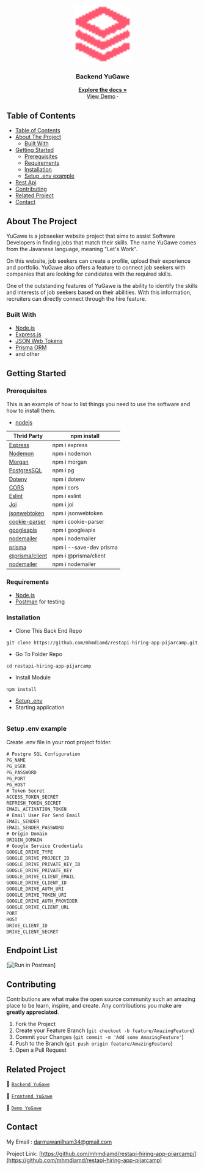 <br />
<p align="center">
<div align="center">
<img height="150" src="./documentation/logo.png" alt="YuGawe" border="0"/>
</div>
  <h3 align="center">Backend YuGawe</h3>
  <p align="center">
    <a href="https://github.com/mhmdiamd/restapi-hiring-app-pijarcamp"><strong>Explore the docs »</strong></a>
    <br />
    <a href="https://restapi-hiring-app-pijarcamp-production.up.railway.app/api/v1/">View Demo</a>
    ·
  </p>
</p>

<!-- TABLE OF CONTENTS -->

## Table of Contents

- [Table of Contents](#table-of-contents)
- [About The Project](#about-the-project)
  - [Built With](#built-with)
- [Getting Started](#getting-started)
  - [Prerequisites](#prerequisites)
  - [Requirements](#requirements)
  - [Installation](#installation)
  - [Setup .env example](#setup-env-example)
- [Rest Api](#rest-api)
- [Contributing](#contributing)
- [Related Project](#related-project)
- [Contact](#contact)

<!-- ABOUT THE PROJECT -->

## About The Project

YuGawe is a jobseeker website project that aims to assist Software Developers in finding jobs that match their skills. The name YuGawe comes from the Javanese language, meaning "Let's Work".

On this website, job seekers can create a profile, upload their experience and portfolio. YuGawe also offers a feature to connect job seekers with companies that are looking for candidates with the required skills.

One of the outstanding features of YuGawe is the ability to identify the skills and interests of job seekers based on their abilities. With this information, recruiters can directly connect through the hire feature.

### Built With

- [Node.js](https://nodejs.org/en/)
- [Express.js](https://expressjs.com/)
- [JSON Web Tokens](https://jwt.io/)
- [Prisma ORM](https://prisma.io/)
- and other


<!-- GETTING STARTED -->

## Getting Started

### Prerequisites

This is an example of how to list things you need to use the software and how to install them.

- [nodejs](https://nodejs.org/en/download/)


| Thrid Party     | npm install         |
| --------------- | ------------------- |
| [Express]       | npm i express       |
| [Nodemon]       | npm i nodemon       |
| [Morgan]        | npm i morgan        |
| [PostgresSQL]   | npm i pg            |
| [Dotenv]        | npm i dotenv        |
| [CORS]          | npm i cors          |
| [Eslint]        | npm i eslint        |
| [Joi]           | npm i joi           |
| [jsonwebtoken]  | npm i jsonwebtoken  |
| [cookie-parser] | npm i cookie-parser |
| [googleapis]    | npm i googleapis    |
| [nodemailer]    | npm i nodemailer    |
| [prisma]        | npm i --save-dev prisma    |
| [@prisma/client]        | npm i @prisma/client   |
| [nodemailer]    | npm i nodemailer    |

[express]: http://expressjs.com
[nodemon]: https://www.npmjs.com/package/nodemon
[morgan]: https://www.npmjs.com/package/morgan
[postgressql]: https://node-postgres.com
[dotenv]: https://www.npmjs.com/package/dotenv
[cors]: https://www.npmjs.com/package/cos
[eslint]: https://eslint.org/
[joi]: https://www.npmjs.com/package/joi
[jsonwebtoken]: https://www.npmjs.com/package/jsonwebtoken
[cookie-parser]: https://www.npmjs.com/package/cookie-parser
[googleapis]: https://www.npmjs.com/package/cookie-parser
[nodemailer]: https://www.npmjs.com/package/cookie-parser
[prisma]: https://www.npmjs.com/package/prisma
[@prisma/client]: https://www.npmjs.com/@prisma/client

### Requirements

- [Node.js](https://nodejs.org/en/)
- [Postman](https://www.getpostman.com/) for testing

### Installation

- Clone This Back End Repo

```
git clone https://github.com/mhmdiamd/restapi-hiring-app-pijarcamp.git
```

- Go To Folder Repo

```
cd restapi-hiring-app-pijarcamp
```

- Install Module

```
npm install
```

- <a href="#setup-env-example">Setup .env</a>
- Starting application

``` npm run start:dev
```

### Setup .env example

Create .env file in your root project folder.

```env
# Postgre SQL Configuration
PG_NAME 
PG_USER 
PG_PASSWORD 
PG_PORT 
PG_HOST 
# Token Secret
ACCESS_TOKEN_SECRET  
REFRESH_TOKEN_SECRET 
EMAIL_ACTIVATION_TOKEN 
# Email User For Send Email
EMAIL_SENDER
EMAIL_SENDER_PASSWORD 
# Origin Domain 
ORIGIN_DOMAIN 
# Google Service Credentials
GOOGLE_DRIVE_TYPE
GOOGLE_DRIVE_PROJECT_ID
GOOGLE_DRIVE_PRIVATE_KEY_ID
GOOGLE_DRIVE_PRIVATE_KEY 
GOOGLE_DRIVE_CLIENT_EMAIL 
GOOGLE_DRIVE_CLIENT_ID
GOOGLE_DRIVE_AUTH_URI
GOOGLE_DRIVE_TOKEN_URI 
GOOGLE_DRIVE_AUTH_PROVIDER
GOOGLE_DRIVE_CLIENT_URL
PORT 
HOST
DRIVE_CLIENT_ID 
DRIVE_CLIENT_SECRET
```

## Endpoint List

[![Run in Postman](https://run.pstmn.io/button.svg)]
<!-- (https://documenter.getpostman.com/view/23292228/2s93RUvsMo) -->

<!-- CONTRIBUTING -->

## Contributing

Contributions are what make the open source community such an amazing place to be learn, inspire, and create. Any contributions you make are **greatly appreciated**.

1. Fork the Project
2. Create your Feature Branch (`git checkout -b feature/AmazingFeature`)
3. Commit your Changes (`git commit -m 'Add some AmazingFeature'`)
4. Push to the Branch (`git push origin feature/AmazingFeature`)
5. Open a Pull Request

## Related Project

:rocket: [`Backend YuGawe`](https://github.com/mhmdiamd/restapi-hiring-app-pijarcamp)

:rocket: [`Frontend YuGawe`](https://github.com/mhmdiamd/ui-hiring-app)

:rocket: [`Demo YuGawe`](https://yugawe.vercel.app/)

<!-- CONTACT -->

## Contact

My Email : darmawanilham34@gmail.com

Project Link: [https://github.com/mhmdiamd/restapi-hiring-app-pijarcamp/](https://github.com/mhmdiamd/restapi-hiring-app-pijarcamp)